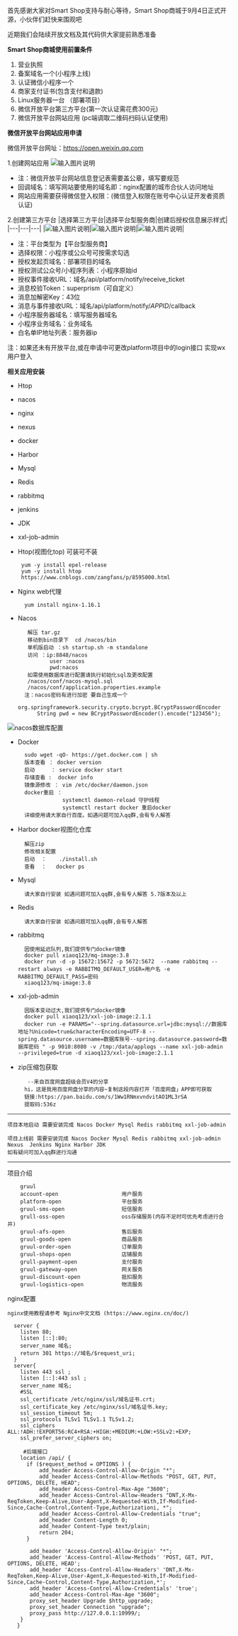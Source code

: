 首先感谢大家对Smart Shop支持与耐心等待，Smart Shop商城于9月4日正式开源，小伙伴们赶快来围观吧

近期我们会陆续开放文档及其代码供大家提前熟悉准备


**Smart Shop商城使用前置条件**

1. 营业执照
2. 备案域名一个(小程序上线)
3. 认证微信小程序一个
4. 商家支付证书(包含支付和退款)
5. Linux服务器一台  （部署项目）
6. 微信开放平台第三方平台(第一次认证需花费300元)
7. 微信开放平台网站应用 (pc端调取二维码扫码认证使用)

 
 **微信开放平台网站应用申请** 
      
微信开放平台网址：https://open.weixin.qq.com

1.创建网站应用
![输入图片说明](https://images.gitee.com/uploads/images/2021/0906/101746_1154f9da_8533008.png "屏幕截图.png")

- 注：微信开放平台网站信息登记表需要盖公章，填写要规范
- 回调域名：填写网站要使用的域名即：nginx配置的城市合伙人访问地址
- 网站应用需要获得微信登入权限：(微信登入权限在账号中心认证开发者资质认证)


2.创建第三方平台
|选择第三方平台|选择平台型服务商|创建后授权信息展示样式|
|---|---|---|
|![输入图片说明](https://images.gitee.com/uploads/images/2021/0906/102309_a16af02b_8533008.png "微信截图_20210906102255.png")|![输入图片说明](https://images.gitee.com/uploads/images/2021/0906/102322_07fa96a1_8533008.png "微信截图_20210906102205.png")|![输入图片说明](https://images.gitee.com/uploads/images/2021/0906/102332_89fcf0b5_8533008.png "微信截图_20210906102138.png")|
   
- 注：平台类型为【平台型服务商】
- 选择权限：小程序或公众号可按需求勾选
- 授权发起页域名：部署项目的域名
- 授权测试公众号/小程序列表：小程序原始id
- 授权事件接收URL：域名/api/platform/notify/receive_ticket
- 消息校验Token：superprism（可自定义）
- 消息加解密Key：43位
- 消息与事件接收URL：域名/api/platform/notify/$APPID$/callback
- 小程序服务器域名：填写服务器域名
- 小程序业务域名：业务域名
- 白名单IP地址列表：服务器ip

注：如果还未有开放平台,或在申请中可更改platform项目中的login接口 实现wx用户登入


 **相关应用安装** 
    
- Htop
- nacos           
- nginx
- nexus
- docker
- Harbor
- Mysql
- Redis
- rabbitmq
- jenkins
- JDK
- xxl-job-admin

- Htop(视图化top) 可装可不装 

       yum -y install epel-release
       yum -y install htop
       https://www.cnblogs.com/zangfans/p/8595000.html 

- Nginx web代理
  
        yum install nginx-1.16.1
- Nacos
  
         解压 tar.gz
         移动到bin目录下  cd /nacos/bin 
         单机版启动 ：sh startup.sh -m standalone    
         访问 ：ip:8848/nacos   
                user :nacos
                pwd:nacos
         如需使用数据库进行配置请执行初始化sql及更改配置
         /nacos/conf/nacos-mysql.sql
         /nacos/conf/application.properties.example
        注：nacos密码有进行加密 要自己生成一个
            org.springframework.security.crypto.bcrypt.BCryptPasswordEncoder
            String pwd = new BCryptPasswordEncoder().encode("123456");
![nacos数据库配置](https://images.gitee.com/uploads/images/2021/0909/093854_52bcc674_8055613.png "屏幕截图.png")
         
- Docker

        sudo wget -qO- https://get.docker.com | sh
        版本查看 ： docker version
        启动     ： service docker start
        存储查看 :  docker info
        镜像源修改 ： vim /etc/docker/daemon.json
        docker重启 ：
                    systemctl daemon-reload 守护线程
                    systemctl restart docker 重启docker
        详细使用请大家自行百度。如遇问题可加入qq群,会有专人解答
    
- Harbor docker视图化仓库

        解压zip 
        修改相关配置
        启动  ：    ./install.sh
        查看  ：   docker ps
     
- Mysql 
       
        请大家自行安装 如遇问题可加入qq群,会有专人解答 5.7版本及以上
     
- Redis
       
        请大家自行安装 如遇问题可加入qq群,会有专人解答
        
- rabbitmq 
       
        因使用延迟队列,我们提供专门docker镜像
        docker pull xiaoq123/mq-image:3.8
        docker run -d -p 15672:15672 -p 5672:5672  --name rabbitmq --restart always -e RABBITMQ_DEFAULT_USER=用户名 -e RABBITMQ_DEFAULT_PASS=密码 
        xiaoq123/mq-image:3.8
- xxl-job-admin
       
        因版本变动过大,我们提供专门docker镜像
        docker pull xiaoq123/xxl-job-image:2.1.1
        docker run -e PARAMS="--spring.datasource.url=jdbc:mysql://数据库地址?Unicode=true&characterEncoding=UTF-8 --spring.datasource.username=数据库账号--spring.datasource.password=数据库密码 " -p 9010:8080 -v /tmp:/data/applogs --name xxl-job-admin  --privileged=true -d xiaoq123/xxl-job-image:2.1.1

 
- zip压缩包获取
    
   
         --来自百度网盘超级会员V4的分享
        hi，这是我用百度网盘分享的内容~复制这段内容打开「百度网盘」APP即可获取 
        链接:https://pan.baidu.com/s/1Ww1RNmxvndvitAO1ML3rSA 
        提取码:536z
 
***
   
   
    项目本地启动 需要安装完成 Nacos Docker Mysql Redis rabbitmq xxl-job-admin
    
    项目上线前 需要安装完成 Nacos Docker Mysql Redis rabbitmq xxl-job-admin Nexus  Jenkins Nginx Harbor JDK 
    如有疑问可加入qq群进行沟通

***


项目介绍 
        
        gruul 
        account-open                    用户服务
        platform-open                   平台服务
        gruul-sms-open                  短信服务
        grull-oss-open                  oss存储服务(内存不足时可优先考虑进行合并)
        gruul-afs-open                  售后服务
        gruul-goods-open                商品服务
        gruul-order-open                订单服务
        gruul-shops-open                店铺服务
        grull-payment-open              支付服务
        gruul-gateway-open              网关服务
        gruul-discount-open             抵扣服务
        gruul-logistics-open            物流服务
        
nginx配置
  
    nginx使用教程请参考 Nginx中文文档 (https://www.nginx.cn/doc/)
    
      server {
        listen 80;
        listen [::]:80;
        server_name 域名;
        return 301 https://域名/$request_uri;
      }
      server{
        listen 443 ssl ;
        listen [::]:443 ssl ;
        server_name 域名;
        #SSL
        ssl_certificate /etc/nginx/ssl/域名证书.crt;
        ssl_certificate_key /etc/nginx/ssl/域名证书.key;
        ssl_session_timeout 5m;
        ssl_protocols TLSv1 TLSv1.1 TLSv1.2;
        ssl_ciphers ALL:!ADH:!EXPORT56:RC4+RSA:+HIGH:+MEDIUM:+LOW:+SSLv2:+EXP;
        ssl_prefer_server_ciphers on;

         #后端接口
        location /api/ {
          if ($request_method = OPTIONS ) {
              add_header Access-Control-Allow-Origin "*";
              add_header Access-Control-Allow-Methods "POST, GET, PUT, OPTIONS, DELETE, HEAD";
              add_header Access-Control-Max-Age "3600";
              add_header Access-Control-Allow-Headers "DNT,X-Mx-ReqToken,Keep-Alive,User-Agent,X-Requested-With,If-Modified-Since,Cache-Control,Content-Type,Authorizationi, *";
              add_header Access-Control-Allow-Credentials "true";
              add_header Content-Length 0;
              add_header Content-Type text/plain;
              return 204;
          }

           add_header 'Access-Control-Allow-Origin' "*";
           add_header 'Access-Control-Allow-Methods' 'POST, GET, PUT, OPTIONS, DELETE, HEAD';
           add_header 'Access-Control-Allow-Headers' 'DNT,X-Mx-ReqToken,Keep-Alive,User-Agent,X-Requested-With,If-Modified-Since,Cache-Control,Content-Type,Authorization,*';
           add_header 'Access-Control-Allow-Credentials' 'true';
           add_header Access-Control-Max-Age "3600";
           proxy_set_header Upgrade $http_upgrade;
           proxy_set_header Connection "upgrade";
           proxy_pass http://127.0.0.1:10999/;
        }
       }



